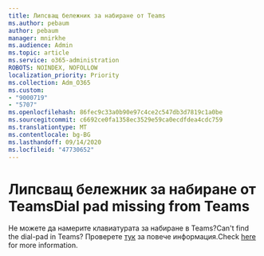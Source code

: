 ```yaml
---
title: Липсващ бележник за набиране от Teams
ms.author: pebaum
author: pebaum
manager: mnirkhe
ms.audience: Admin
ms.topic: article
ms.service: o365-administration
ROBOTS: NOINDEX, NOFOLLOW
localization_priority: Priority
ms.collection: Adm_O365
ms.custom:
- "9000719"
- "5707"
ms.openlocfilehash: 86fec9c33a0b90e97c4ce2c547db3d7819c1a0be
ms.sourcegitcommit: c6692ce0fa1358ec3529e59ca0ecdfdea4cdc759
ms.translationtype: MT
ms.contentlocale: bg-BG
ms.lasthandoff: 09/14/2020
ms.locfileid: "47730652"
---
```

# <a name="dial-pad-missing-from-teams"></a><span data-ttu-id="70329-102">Липсващ бележник за набиране от Teams</span><span class="sxs-lookup"><span data-stu-id="70329-102">Dial pad missing from Teams</span></span>

<span data-ttu-id="70329-103">Не можете да намерите клавиатурата за набиране в Teams?</span><span class="sxs-lookup"><span data-stu-id="70329-103">Can't find the dial-pad in Teams?</span></span> <span data-ttu-id="70329-104">Проверете [тук](https://docs.microsoft.com/alchemyinsights/teams-voice-dial-pad-missing) за повече информация.</span><span class="sxs-lookup"><span data-stu-id="70329-104">Check [here](https://docs.microsoft.com/alchemyinsights/teams-voice-dial-pad-missing) for more information.</span></span>
